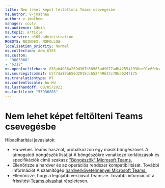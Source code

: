 ```yaml
---
title: Nem lehet képet feltölteni Teams csevegésbe
ms.author: v-jmathew
author: v-jmathew
manager: scotv
ms.audience: Admin
ms.topic: article
ms.service: o365-administration
ROBOTS: NOINDEX, NOFOLLOW
localization_priority: Normal
ms.collection: Adm_O365
ms.custom:
- "9003308"
- "6212"
ms.openlocfilehash: 858ab4986a269d307b50965ad9077adb425541938cd91e60dc470db27d81d954
ms.sourcegitcommit: b5f7da89a650d2915dc652449623c78be6247175
ms.translationtype: MT
ms.contentlocale: hu-HU
ms.lasthandoff: 08/05/2021
ms.locfileid: "53930803"
---
```

# <a name="cant-upload-an-image-to-a-teams-chat"></a>Nem lehet képet feltölteni Teams csevegésbe

Hibaelhárítási javaslatok:

- Ha webes Teams használ, próbálkozzon egy másik böngészővel. A támogatott böngészők listáját A böngészőkre vonatkozó korlátozások és specifikációk című szakasz ["Böngészők" Microsoft Teams.](https://docs.microsoft.com/microsoftteams/limits-specifications-teams)
- Ellenőrizze a hardver és az operációs rendszer kompatibilitását. További információt A számítógép [hardverkövetelményei Microsoft Teams.](https://docs.microsoft.com/microsoftteams/hardware-requirements-for-the-teams-app)
- Ellenőrizze, hogy a legújabb verzióval Teams-e. További információt a frissítési [Teams olvashat](https://docs.microsoft.com/microsoftteams/teams-client-update) részletesen.
